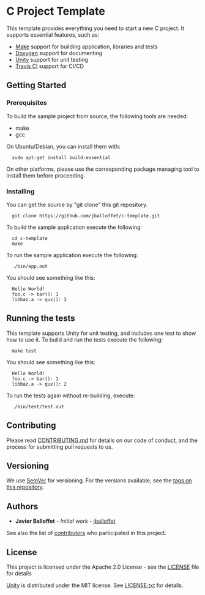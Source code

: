 # C Project Template

This template provides everything you need to start a new C project. It supports essential features, such as:

 * [Make](https://www.gnu.org/software/make/) support for building application, libraries and tests
 * [Doxygen](http://www.doxygen.nl/) support for documenting
 * [Unity](http://www.throwtheswitch.org/unity/) support for unit testing
 * [Travis CI](https://travis-ci.com/) support for CI/CD

## Getting Started

### Prerequisites

To build the sample project from source, the following tools are needed:

 * make
 * gcc

On Ubuntu/Debian, you can install them with:

```shell
  sudo apt-get install build-essential
```

On other platforms, please use the corresponding package managing tool to
install them before proceeding.

### Installing

You can get the source by "git clone" this git repository.

```shell
  git clone https://github.com/jballoffet/c-template.git
```

To build the sample application execute the following:

```shell
  cd c-template
  make
```

To run the sample application execute the following:

```shell
  ./bin/app.out
```
You should see something like this:

```
  Hello World!
  foo.c -> bar(): 1
  libbaz.a -> qux(): 2
```

## Running the tests

This template supports Unity for unit testing, and includes one test to show how to use it. To build and run the tests execute the following:

```shell
  make test
```

You should see something like this:

```
  Hello World!
  foo.c -> bar(): 1
  libbaz.a -> qux(): 2
```

To run the tests again without re-building, execute:

```shell
  ./bin/test/test.out
```

## Contributing

Please read [CONTRIBUTING.md](/CONTRIBUTING.md) for details on our code of conduct, and the process for submitting pull requests to us.

## Versioning

We use [SemVer](http://semver.org/) for versioning. For the versions available, see the [tags on this repository](https://github.com/jballoffet/c-template/tags). 

## Authors

* **Javier Balloffet** - *Initial work* - [jballoffet](https://github.com/jballoffet)

See also the list of [contributors](https://github.com/jballoffet/c-template/contributors) who participated in this project.

## License

This project is licensed under the Apache 2.0 License - see the [LICENSE](/LICENSE) file for details

[Unity](http://www.throwtheswitch.org/unity/) is
distributed under the MIT license. See [LICENSE.txt](/test/unity/LICENSE.txt) for details.
